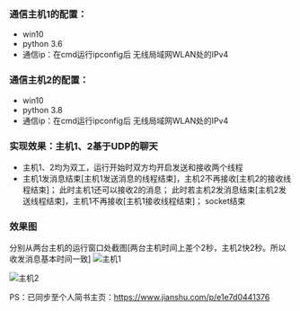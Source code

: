 ### 通信主机1的配置：
* win10
* python 3.6
* 通信ip：在cmd运行ipconfig后 无线局域网WLAN处的IPv4

### 通信主机2的配置：
* win10
* python 3.8
* 通信ip：在cmd运行ipconfig后 无线局域网WLAN处的IPv4

### 实现效果：主机1、2基于UDP的聊天
* 主机1、2均为双工，运行开始时双方均开启发送和接收两个线程
* 主机1发消息结束[主机1发送消息的线程结束]，主机2不再接收[主机2的接收线程结束]；
此时主机1还可以接收2的消息；
此时若主机2发消息结束[主机2发送线程结束]，主机1不再接收[主机1接收线程结束]；
socket结束


### 效果图
分别从两台主机的运行窗口处截图[两台主机时间上差个2秒，主机2快2秒。所以收发消息基本时间一致]
![主机1](https://upload-images.jianshu.io/upload_images/13975801-a005459c930f4902.jpg?imageMogr2/auto-orient/strip%7CimageView2/2/w/1240)

![主机2](https://upload-images.jianshu.io/upload_images/13975801-b5135199fa34ffbd.jpg?imageMogr2/auto-orient/strip%7CimageView2/2/w/1240)

PS：已同步至个人简书主页：https://www.jianshu.com/p/e1e7d0441376